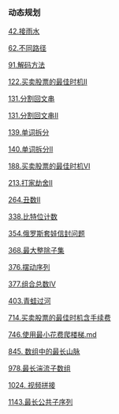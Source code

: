 ### 动态规划

<a href="all_note/42.接雨水.md">42.接雨水</a>

<a href="all_note/62.不同路径.md">62.不同路径</a>

<a href="all_note/91.解码方法.md">91.解码方法</a>

<a href="all_note/122.买卖股票的最佳时机II.md">122.买卖股票的最佳时机II</a>

<a href="all_note/131.分割回文串.md">131.分割回文串</a>

<a href="all_note/132.分割回文串II.md">131.分割回文串II</a>

<a href="all_note/139.单词拆分.md">139.单词拆分</a>

<a href="all_note/140. 单词拆分II.md">140.单词拆分II</a>

<a href="all_note/188.买卖股票的最佳时机VI.md">188.买卖股票的最佳时机VI</a>

<a href="all_note/213.打家劫舍II.md">213.打家劫舍II</a>

<a href="all_note/264.丑数II.md">264.丑数II</a>

<a href="all_note/338.比特位计数.md">338.比特位计数</a>

<a href="all_note/354.俄罗斯套娃信封问题.md">354.俄罗斯套娃信封问题</a>

<a href="all_note/368.最大整除子集.md">368.最大整除子集</a>

<a href="all_note/376.摆动序列.md">376.摆动序列</a>

<a href="all_note/377.组合总数IV.md">377.组合总数IV</a>

<a href="all_note/403.青蛙过河.md">403.青蛙过河</a>

<a href="all_note/714.买卖股票的最佳时机含手续费.md">714.买卖股票的最佳时机含手续费</a>

<a href="all_note/746.使用最小花费爬楼梯.md">746.使用最小花费爬楼梯.md</a>

<a href="all_note/845. 数组中的最长山脉.md">845. 数组中的最长山脉</a>

<a href="all_note\978.最长湍流子数组.md">978.最长湍流子数组</a>

<a href="all_note/1024. 视频拼接.md">1024. 视频拼接</a>

<a href="all_note/1143.最长公共子序列.md">1143.最长公共子序列</a>

